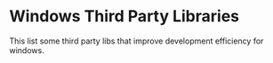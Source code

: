 # Windows Third Party Libraries
This list some third party libs that improve development efficiency for windows.
